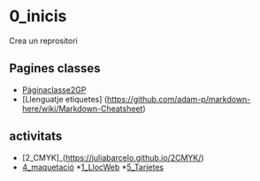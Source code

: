 # 0_inicis
Crea un reprositori

## Pagines classes
* [Pàginaclasse2GP](https://arquesm.github.io/2GP/)
* [Llenguatje etiquetes] (https://github.com/adam-p/markdown-here/wiki/Markdown-Cheatsheet)


## activitats
* [2_CMYK]_(https://juliabarcelo.github.io/2CMYK/)
* [4_maquetació](https://juliabarcelo.github.io/4_maquetaci-/)
*[1_LlocWeb](https://juliabarcelo.github.io/1_LlocWeb/)
*[5_Tarjetes](https://juliabarcelo.github.io/5_Tarjetes/)
